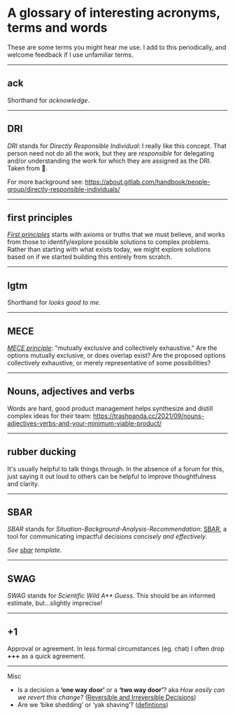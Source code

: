 # A glossary of interesting acronyms, terms and words

These are some terms you might hear me use. I add to this periodically, and welcome feedback if I use unfamiliar terms.

---

## ack

Shorthand for _acknowledge_.

---

## DRI

_DRI_ stands for _Directly Responsible Individual_: I really like this concept. That person need not _do_ all the work, but they are _responsible_ for delegating and/or understanding the work for which they are assigned as the DRI. Taken from .

For more background see: https://about.gitlab.com/handbook/people-group/directly-responsible-individuals/

---

## first principles

_[First principles](https://fs.blog/first-principles/)_ starts with axioms or truths that we must believe, and works from those to identify/explore possible solutions to complex problems. Rather than starting with what exists today, we might explore solutions based on if we started building this entirely from scratch.

---

## lgtm

Shorthand for _looks good to me_.

---

## MECE

_[MECE principle](https://en.wikipedia.org/wiki/MECE_principle)_: "mutually exclusive and collectively exhaustive." Are the options mutually exclusive, or does overlap exist? Are the proposed options collectively exhaustive, or merely representative of some possibilities?

---

## Nouns, adjectives and verbs

Words are hard, good product management helps synthesize and distill complex ideas for their team: https://trashpanda.cc/2021/09/nouns-adjectives-verbs-and-your-minimum-viable-product/

---

## rubber ducking

It's usually helpful to talk things through. In the absence of a forum for this, just saying it out loud to others can be helpful to improve thoughtfulness and clarity.

---

## SBAR

_SBAR_ stands for _Situation-Background-Analysis-Recommendation_: [SBAR](https://en.wikipedia.org/wiki/SBAR), a tool for communicating impactful decisions _concisely and effectively_.

_See [sbar](templates/sbar.md) template._

---

## SWAG

_SWAG_ stands for _Scientific Wild A** Guess_. This should be an informed estimate, but...slightly imprecise!

---

## +1

Approval or agreement. In less formal circumstances (eg. chat) I often drop **+++** as a quick agreement.

---

Misc 

* Is a decision a **‘one way door’** or a **‘two way door’**? aka _How easily can we revert this change?_ ([Reversible and Irreversible Decisions](https://fs.blog/reversible-irreversible-decisions/))
* Are we ‘bike shedding’ or ‘yak shaving’? ([defintions](https://kaushik.page/blog/yak-shaving-bike-shedding/))
